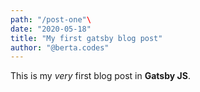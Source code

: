 ```yaml
---
path: "/post-one"\
date: "2020-05-18"
title: "My first gatsby blog post"
author: "@berta.codes"
---
```


This is my _very_ first blog post in **Gatsby JS**.
